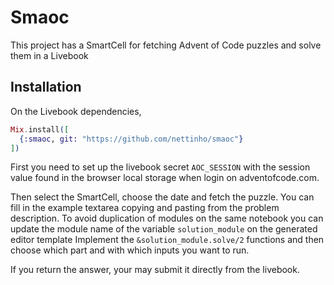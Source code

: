 # Smaoc

This project has a SmartCell for fetching Advent of Code puzzles and solve them in a Livebook

## Installation

On the Livebook dependencies,

```elixir
Mix.install([
  {:smaoc, git: "https://github.com/nettinho/smaoc"}
])
```

First you need to set up the livebook secret `AOC_SESSION` with the session value found in the browser local storage when login on adventofcode.com.

Then select the SmartCell, choose the date and fetch the puzzle.
You can fill in the example textarea copying and pasting from the problem description.
To avoid duplication of modules on the same notebook you can update the module name of the variable `solution_module` on the generated editor template
Implement the `&solution_module.solve/2` functions and then choose which part and with which inputs you want to run.

If you return the answer, your may submit it directly from the livebook.
